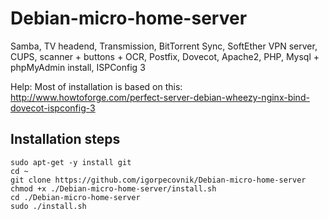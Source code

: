 Debian-micro-home-server
========================

Samba, TV headend, Transmission, BitTorrent Sync, SoftEther VPN server, CUPS, scanner + buttons + OCR, Postfix, Dovecot, Apache2, PHP, Mysql + phpMyAdmin install, ISPConfig 3

Help:
Most of installation is based on this:
http://www.howtoforge.com/perfect-server-debian-wheezy-nginx-bind-dovecot-ispconfig-3

Installation steps
------------------

```shell
sudo apt-get -y install git
cd ~
git clone https://github.com/igorpecovnik/Debian-micro-home-server
chmod +x ./Debian-micro-home-server/install.sh
cd ./Debian-micro-home-server
sudo ./install.sh
```
